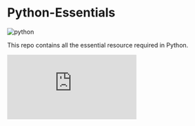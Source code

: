 # Python-Essentials

![python](https://user-images.githubusercontent.com/83531337/156556924-1138f78a-e981-4e40-940b-75f47676ca85.png)

This repo contains all the essential resource required in Python. 

![> Useful Function](https://github.com/Aashutosh0033/Python-Essentials/blob/main/Useful%20Functions.md)

